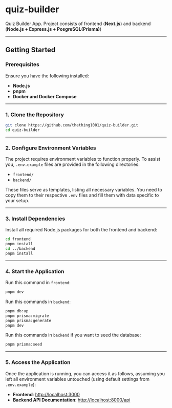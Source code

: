 # quiz-builder

Quiz Builder App. Project consists of frontend (**Next.js**) and backend (**Node.js + Express.js + PosgreSQL(Prisma)**)

---

## **Getting Started**

### **Prerequisites**

Ensure you have the following installed:

- **Node.js**
- **pnpm**
- **Docker and Docker Compose**

---

### **1. Clone the Repository**

```bash
git clone https://github.com/thething1001/quiz-builder.git
cd quiz-builder
```

---

### **2. Configure Environment Variables**

The project requires environment variables to function properly. To assist you, `.env.example` files are provided in the following directories:

- `frontend/`
- `backend/`

These files serve as templates, listing all necessary variables. You need to copy them to their respective `.env` files and fill them with data specific to your setup.

---

### **3. Install Dependencies**

Install all required Node.js packages for both the frontend and backend:

```bash
cd frontend
pnpm install
cd ../backend
pnpm install
```

---

### **4. Start the Application**

Run this command in `frontend`:

```bash
pnpm dev
```

Run this commands in `backend`:

```bash
pnpm db:up
pnpm prisma:migrate
pnpm prisma:generate
pnpm dev
```

Run this commands in `backend` if you want to seed the database:

```bash
pnpm prisma:seed
```

---

### **5. Access the Application**

Once the application is running, you can access it as follows, assuming you left all environment variables untouched (using default settings from `.env.example`):

- **Frontend**: [http://localhost:3000](http://localhost:3000)
- **Backend API Documentation**: [http://localhost:8000/api](http://localhost:8000/api)

